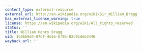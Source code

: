 ```yaml
---
content_type: external-resource
external_url: http://en.wikipedia.org/wiki/Sir_William_Bragg
has_external_license_warning: true
license: https://en.wikipedia.org/wiki/All_rights_reserved
status: ''
title: William Henry Bragg
uid: 1b5bb9d4-87df-4e2e-bf9b-82c91deb3446
wayback_url: ''
---
```

